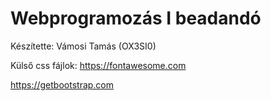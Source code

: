 # Webprogramozás I beadandó
Készítette: Vámosi Tamás (OX3SI0)

Külső css fájlok: 
https://fontawesome.com

https://getbootstrap.com
